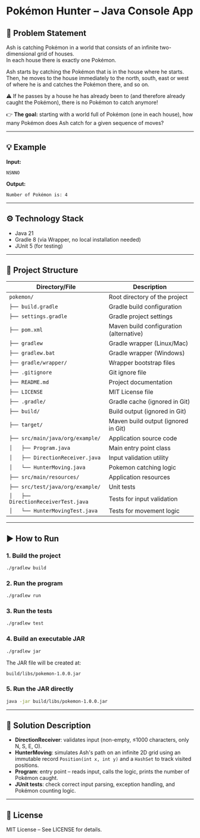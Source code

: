 # Pokémon Hunter – Java Console App

## 📝 Problem Statement

Ash is catching Pokémon in a world that consists of an infinite two-dimensional grid of houses.  
In each house there is exactly one Pokémon.  

Ash starts by catching the Pokémon that is in the house where he starts.  
Then, he moves to the house immediately to the north, south, east or west of where he is and catches the Pokémon there, and so on.  

⚠️ If he passes by a house he has already been to (and therefore already caught the Pokémon), there is no Pokémon to catch anymore!  

👉 **The goal:** starting with a world full of Pokémon (one in each house), how many Pokémon does Ash catch for a given sequence of moves?

---

## 💡 Example

**Input:**
```
NSNNO
```

**Output:**
```
Number of Pokémon is: 4
```

---

## ⚙️ Technology Stack

- Java 21  
- Gradle 8 (via Wrapper, no local installation needed)  
- JUnit 5 (for testing)  

---

## 📂 Project Structure

| Directory/File                              | Description                        |
|---------------------------------------------|------------------------------------|  
| `pokemon/`                                  | Root directory of the project      |
| `├── build.gradle`                          | Gradle build configuration         |
| `├── settings.gradle`                       | Gradle project settings            |
| `├── pom.xml`                               | Maven build configuration (alternative) |
| `├── gradlew`                               | Gradle wrapper (Linux/Mac)         |
| `├── gradlew.bat`                           | Gradle wrapper (Windows)           |
| `├── gradle/wrapper/`                       | Wrapper bootstrap files            |
| `├── .gitignore`                            | Git ignore file                    |
| `├── README.md`                             | Project documentation              |
| `├── LICENSE`                               | MIT License file                   |
| `├── .gradle/`                              | Gradle cache (ignored in Git)      |
| `├── build/`                                | Build output (ignored in Git)      |
| `├── target/`                               | Maven build output (ignored in Git) |
| `├── src/main/java/org/example/`            | Application source code            |
| `│   ├── Program.java`                      | Main entry point class            |
| `│   ├── DirectionReceiver.java`            | Input validation utility           |
| `│   └── HunterMoving.java`                 | Pokemon catching logic             |
| `├── src/main/resources/`                   | Application resources              |
| `├── src/test/java/org/example/`            | Unit tests                         |
| `│   ├── DirectionReceiverTest.java`        | Tests for input validation         |
| `│   └── HunterMovingTest.java`             | Tests for movement logic           |

---

## ▶️ How to Run

### 1. Build the project
```bash
./gradlew build
```

### 2. Run the program
```bash
./gradlew run
```

### 3. Run the tests
```bash
./gradlew test
```

### 4. Build an executable JAR
```bash
./gradlew jar
```
The JAR file will be created at:
```bash
build/libs/pokemon-1.0.0.jar
```

### 5. Run the JAR directly
```bash
java -jar build/libs/pokemon-1.0.0.jar
```

---

## 🧩 Solution Description

- **DirectionReceiver**: validates input (non-empty, ≤1000 characters, only N, S, E, O).
- **HunterMoving**: simulates Ash's path on an infinite 2D grid using an immutable record `Position(int x, int y)` and a `HashSet` to track visited positions.
- **Program**: entry point – reads input, calls the logic, prints the number of Pokémon caught.
- **JUnit tests**: check correct input parsing, exception handling, and Pokémon counting logic.

---

## 📜 License
MIT License – See LICENSE for details.